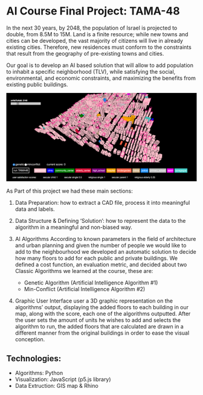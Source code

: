 # AI Course Final Project: TAMA-48
In the next 30 years, by 2048, the population of Israel is projected to double, from 8.5M to 15M.
Land is a finite resource; while new towns and cities can be developed, the vast majority of citizens
will live in already existing cities. Therefore, new residences must conform to the constraints that
result from the geography of pre-existing towns and cities.

Our goal is to develop an AI based solution that will allow to add population to inhabit a specific neighborhood (TLV), while satisfying the social, environmental, and economic constraints, and maximizing the benefits from existing public buildings.

![Alt text](/figures/gui.png?raw=true "GUI")

As Part of this project we had these main sections:

1. Data Preparation: how to extract a CAD file, process it into meaningful data and labels.

2. Data Structure & Defining ‘Solution’: how to represent the data to the algorithm in a meaningful and non-biased way. 

3. AI Algorithms
According to known parameters in the field of architecture and urban planning and given the number of people we would like to add to the neighbourhood we developed an
automatic solution to decide how many floors to add for each public and private buildings. We defined a cost function, an evaluation metric, and decided about two Classic Algorithms we learned at the course, these are:

   - Genetic Algorithm (Artificial Intelligence Algorithm #1)
   - Min-Conflict (Artificial Intelligence Algorithm #2)

5.  Graphic User Interface
user a 3D graphic representation on the algorithms’ output, displaying the added floors to each building in our map, along with the score, each one of
the algorithms outputted. After the user sets the amount of units he wishes to add and selects the algorithm to run, the added floors that are calculated are drawn in a different manner from the original buildings in order to ease the visual conception.

## Technologies:
- Algorithms: Python
- Visualization: JavaScript (p5.js library)
- Data Extruction: GIS map & Rhino
